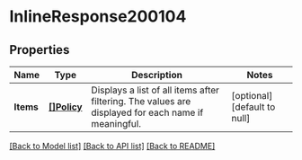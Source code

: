 # InlineResponse200104

## Properties
Name | Type | Description | Notes
------------ | ------------- | ------------- | -------------
**Items** | [**[]Policy**](Policy.md) | Displays a list of all items after filtering. The values are displayed for each name if meaningful. | [optional] [default to null]

[[Back to Model list]](../README.md#documentation-for-models) [[Back to API list]](../README.md#documentation-for-api-endpoints) [[Back to README]](../README.md)

